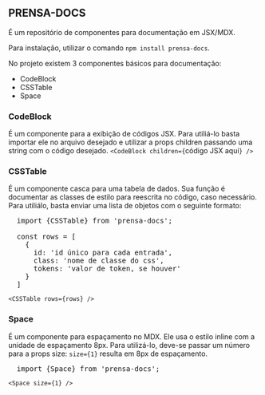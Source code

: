 ## PRENSA-DOCS
É um repositório de componentes para documentação em JSX/MDX.

Para instalação, utilizar o comando `npm install prensa-docs`.

No projeto existem 3 componentes básicos para documentação:
- CodeBlock
- CSSTable
- Space

### CodeBlock
É um componente para a exibição de códigos JSX. Para utiliá-lo basta importar ele no arquivo desejado e utilizar a props children passando uma string com o código desejado.
`<CodeBlock children={`código JSX aqui`} />`

### CSSTable
É um componente casca para uma tabela de dados. Sua função é documentar as classes de estilo para reescrita no código, caso necessário. Para utiliálo, basta enviar uma lista de objetos com o seguinte formato:
<pre>
  import {CSSTable} from 'prensa-docs';

  const rows = [
    {
      id: 'id único para cada entrada',
      class: 'nome de classe do css',
      tokens: 'valor de token, se houver'
    }
  ]
</pre>
`<CSSTable rows={rows} />`

### Space
É um componente para espaçamento no MDX. Ele usa o estilo inline com a unidade de espaçamento 8px. Para utilizá-lo, deve-se passar um número para a props size: `size={1}` resulta em 8px de espaçamento.
<pre>
  import {Space} from 'prensa-docs';
</pre>
`<Space size={1} />`
